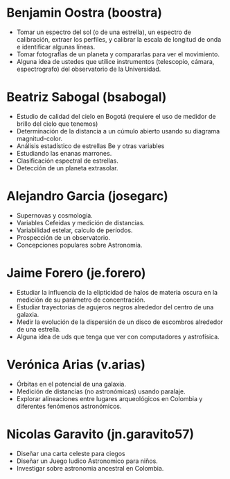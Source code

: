 Benjamin Oostra (boostra)
=========================
- Tomar un espectro del sol (o de una estrella), un espectro de
  calibración, extraer los perfiles, y calibrar la escala de longitud 
  de onda e identificar algunas líneas.
- Tomar fotografías de un planeta y compararlas para ver el movimiento.
- Alguna idea de ustedes que utilice instrumentos (telescopio, cámara,
  espectrografo) del observatorio de la Universidad.

Beatriz Sabogal (bsabogal)
==========================
- Estudio de calidad del cielo en Bogotá (requiere el uso de medidor
  de brillo del cielo que tenemos) 
- Determinación de la distancia a un cúmulo abierto usando su diagrama
  magnitud-color.  
- Análisis estadístico de estrellas Be y otras variables  
- Estudiando las enanas marrones.
- Clasificación espectral de estrellas.
- Detección de un planeta extrasolar.

Alejandro Garcia (josegarc)
===========================
- Supernovas y cosmología.
- Variables Cefeidas y medición de distancias.
- Variabilidad estelar, calculo de períodos.
- Prospección de un observatorio.
- Concepciones populares sobre Astronomía.

Jaime Forero (je.forero)
========================
- Estudiar la influencia de la elipticidad de halos de
  materia oscura en la medición de su parámetro de concentración.
- Estudiar trayectorias de agujeros negros alrededor del centro de una
  galaxia. 
- Medir la evolución de la dispersión de un disco de escombros
  alrededor de una estrella. 
- Alguna idea de uds que tenga que ver con computadores y
  astrofísica. 


Verónica Arias (v.arias)
========================
- Órbitas en el potencial de una galaxia.
- Medición de distancias (no astronómicas) usando paralaje.
- Explorar alineaciones entre lugares arqueológicos en Colombia y
  diferentes fenómenos astronómicos. 

Nicolas Garavito (jn.garavito57)
================================
- Diseñar una carta celeste para ciegos
- Diseñar un Juego ludico Astronomico para niños.
- Investigar sobre astronomia ancestral en Colombia.



